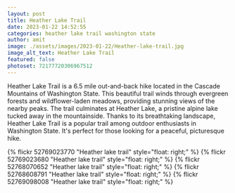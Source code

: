 ```yaml
---
layout: post
title: Heather Lake Trail
date: 2023-01-22 14:52:55
categories: heather lake trail washington state
author: amit
image: ./assets/images/2023-01-22/Heather-lake-trail.jpg
image_alt_text: Heather Lake Trail
featured: false
photoset: 72177720306967512
---
```



Heather Lake Trail is a 6.5 mile out-and-back hike located in the Cascade Mountains of Washington State. This beautiful trail winds through evergreen forests and wildflower-laden meadows, providing stunning views of the nearby peaks. The trail culminates at Heather Lake, a pristine alpine lake tucked away in the mountainside. Thanks to its breathtaking landscape, Heather Lake Trail is a popular trail among outdoor enthusiasts in Washington State. It's perfect for those looking for a peaceful, picturesque hike.

{% 
  flickr 52769023770 "Heather lake trail" style="float: right;"
   %}
{% 
  flickr 52769023680 "Heather lake trail" style="float: right;"
   %}
{% 
  flickr 52768070652 "Heather lake trail" style="float: right;"
   %}
{% 
  flickr 52768608791 "Heather lake trail" style="float: right;"
   %}
{% 
  flickr 52769098008 "Heather lake trail" style="float: right;"
   %}

  
